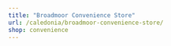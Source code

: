 ```yaml
---
title: "Broadmoor Convenience Store"
url: /caledonia/broadmoor-convenience-store/
shop: convenience
---
```

